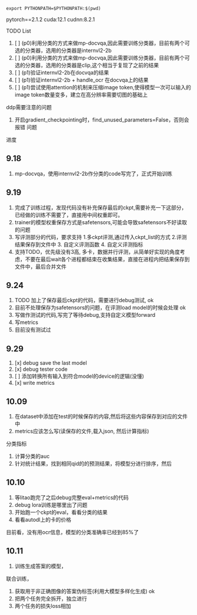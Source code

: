 

```shell
export PYTHONPATH=$PYTHONPATH:$(pwd)
```

pytorch==2.1.2 cuda:12.1 cudnn:8.2.1

TODO List
1. [ ] (p0)利用分类的方式来做mp-docvqa,因此需要训练分类器，目前有两个可选的分类器，选用的分类器是internvl2-2b
2. [ ] (p0)利用分类的方式来做mp-docvqa,因此需要训练分类器，目前有两个可选的分类器，选用的分类器是clip,这个相当于复现了之前的结果
3. [ ] (p1)验证internvl2-2b在docvqa的结果
4. [ ] (p1)验证internvl2-2b + handle_ocr 在docvqa上的结果
5. [ ] (p1)尝试使用attention的机制来压缩image token,使得模型一次可以输入的image token数量变多，建立在高分辨率需要切图的基础上


ddp需要注意的问题
1. 开启gradient_checkpointing时，find_unused_parameters=False，否则会报错
问题

进度
## 9.18
1. mp-docvqa，使用internvl2-2b作分类的code写完了，正式开始训练

## 9.19
1. 完成了训练过程，发现代码没有补充保存最后的ckpt,需要补充一下这部分，已经做的训练不需要了，直接用中间权重即可。
2. trainer的模型权重保存方式是safetensors,可能会导致safetensors不好读取的问题
3. 写评测部分的代码，要求支持 1.多ckpt评测,通过传入ckpt_list的方式 2.评测结果保存到文件中 3. 自定义评测函数 4. 自定义评测指标
4. 支持TODO，优先级没有3高, 多卡，数据并行评测，从简单好实现的角度考虑，不要在最后wait各个进程都结束在收集结果，直接在进程内把结果保存到文件中，最后合并文件

## 9.24
1. TODO 加上了保存最后ckpt的代码，需要进行debug测试, ok
2. 目前不处理保存为safetensors的问题，在评测load model的时候会处理 ok
3. 写做作测试的代码,写完了等待debug,支持自定义模型forward 
4. 写metrics
5. 目前没有测试过

## 9.29
1. [x] debug save the last model
2. [x] debug tester code
3. [ ] 添加转换所有输入到符合model的device的逻辑(没懂)
4. [x] write metrics

## 10.09
1. 在dataset中添加在test的时候保存的内容,然后将这些内容保存到对应的文件中
2. metrics应该怎么写(读保存的文件,载入json, 然后计算指标)


分类指标
1. 计算分类的auc
2. 针对统计结果，找到相同qid的的预测结果，将模型分进行排序，然后

## 10.10
1. 等litao跑完了之后debug完整eval+metrics的代码
2. debug lora训练是哪里出了问题
3. 开始跑一个ckpt的eval，看看分类的结果
4. 看看autodl上的卡的价格

目前看，没有用ocr信息，模型的分类准确率已经到85%了

## 10.11
1. 训练生成答案的模型，


联合训练，
1. 获取用于非正确图像的答案伪标签(利用大模型多样化生成) ok
2. 把两个任务完全拆开，独立进行
3. 两个任务的损失loss相加

